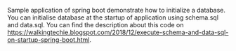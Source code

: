 Sample application of spring boot demonstrate how to
initialize a database. You can initialise database at the startup
of application using schema.sql and data.sql. You can find the description
about this code on https://walkingtechie.blogspot.com/2018/12/execute-schema-and-data-sql-on-startup-spring-boot.html.

